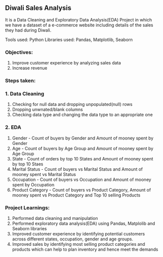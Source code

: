 ## Diwali Sales Analysis

It is a Data Cleaning and Exploratory Data Analysis(EDA) Project in which we have a dataset of a e-commerce website including details of the sales they had during Diwali.

Tools used: Python
Libraries used: Pandas, Matplotlib, Seaborn

### Objectives:
1. Improve customer experience by analyzing sales data
2. Increase revenue

### Steps taken:
### 1. Data Cleaning
1. Checking for null data and dropping unpopulated(null) rows
2. Dropping unwnated/blank columns
3. Checking data type and changing the data type to an appropriate one

### 2. EDA
1. Gender - Count of buyers by Gender and Amount of mooney spent by Gender
2. Age - Count of buyers by Age Group and Amount of mooney spent by Age Group
3. State - Count of orders by top 10 States and Amount of mooney spent by top 10 Staes
4. Marital Status - Count of buyers vs Marital Status and Amount of mooney spent vs Marital Status
5. Occupation - Count of buyers vs Occupation and Amount of mooney spent by Occupation
6. Product Category - Count of buyers vs Product Category, Amount of mooney spent vs Product Category and Top 10 selling Products

### Project Learnings:
1. Performed data cleaning and manipulation
2. Performed exploratory data analysis(EDA) using Pandas, Matplolib and Seaborn libraries
3. Improved customer experience by identifying potential customers across different states, occupation, gender and age groups.
4. Improved sales by identifying most selling product categories and products which can help to plan inventory and hence meet the demands
